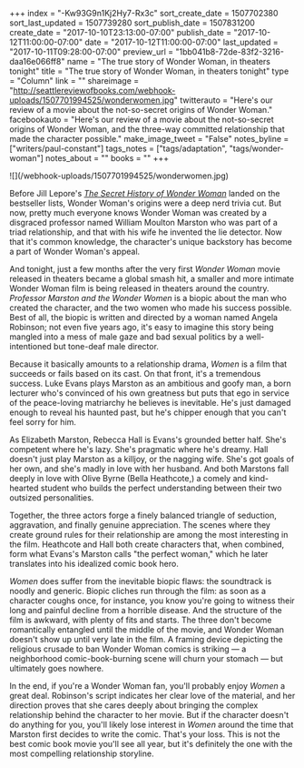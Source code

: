 +++
index = "-Kw93G9n1Kj2Hy7-Rx3c"
sort_create_date = 1507702380
sort_last_updated = 1507739280
sort_publish_date = 1507831200
create_date = "2017-10-10T23:13:00-07:00"
publish_date = "2017-10-12T11:00:00-07:00"
date = "2017-10-12T11:00:00-07:00"
last_updated = "2017-10-11T09:28:00-07:00"
preview_url = "1bb041b8-72de-83f2-3216-daa16e066ff8"
name = "The true story of Wonder Woman, in theaters tonight"
title = "The true story of Wonder Woman, in theaters tonight"
type = "Column"
link = ""
shareimage = "http://seattlereviewofbooks.com/webhook-uploads/1507701994525/wonderwomen.jpg"
twitterauto = "Here's our review of a movie about the not-so-secret origins of Wonder Woman."
facebookauto = "Here's our review of a movie about the not-so-secret origins of Wonder Woman, and the three-way committed relationship that made the character possible."
make_image_tweet = "False"
notes_byline = ["writers/paul-constant"]
tags_notes = ["tags/adaptation", "tags/wonder-woman"]
notes_about = ""
books = ""
+++
<p class="image">![](/webhook-uploads/1507701994525/wonderwomen.jpg)</p>

Before Jill Lepore's [*The Secret History of Wonder Woman*](https://www.penguinrandomhouse.com/books/241159/the-secret-history-of-wonder-woman-by-jill-lepore/9780804173407/) landed on the bestseller lists, Wonder Woman's origins were a deep nerd trivia cut. But now, pretty much everyone knows Wonder Woman was created by a disgraced professor named William Moulton Marston who was part of a triad relationship, and that with his wife he invented the lie detector. Now that it's common knowledge, the character's unique backstory has become a part of Wonder Woman's appeal.

And tonight, just a few months after the very first *Wonder Woman* movie released in theaters became a global smash hit, a smaller and more intimate Wonder Woman film is being released in theaters around the country. *Professor Marston and the Wonder Women* is a biopic about the man who created the character, and the two women who made his success possible. Best of all, the biopic is written and directed by a woman named Angela Robinson; not even five years ago, it's easy to imagine this story being mangled into a mess of male gaze and bad sexual politics by a well-intentioned but tone-deaf male director.

Because it basically amounts to a relationship drama, *Women* is a film that succeeds or fails based on its cast. On that front, it's a tremendous success. Luke Evans plays Marston as an ambitious and goofy man, a born lecturer who's convinced of his own greatness but puts that ego in service of the peace-loving matriarchy he believes is inevitable. He's just damaged enough to reveal his haunted past, but he's chipper enough that you can't feel sorry for him.

As Elizabeth Marston, Rebecca Hall is Evans's grounded better half. She's competent where he's lazy. She's pragmatic where he's dreamy. Hall doesn't just play Marston as a killjoy, or the nagging wife. She's got goals of her own, and she's madly in love with her husband. And both Marstons fall deeply in love with Olive Byrne (Bella Heathcote,) a comely and kind-hearted student who builds the perfect understanding between their two outsized personalities.

Together, the three actors forge a finely balanced triangle of seduction, aggravation, and finally genuine appreciation. The scenes where they create ground rules for their relationship are among the most interesting in the film. Heathcote and Hall both create characters that, when combined, form what Evans's Marston calls "the perfect woman," which he later translates into his idealized comic book hero.

*Women* does suffer from the inevitable biopic flaws: the soundtrack is noodly and generic. Biopic cliches run through the film: as soon as a character coughs once, for instance, you know you're going to witness their long and painful decline from a horrible disease. And the structure of the film is awkward, with plenty of fits and starts. The three don't become romantically entangled until the middle of the movie, and Wonder Woman doesn't show up until very late in the film. A framing device depicting the religious crusade to ban Wonder Woman comics is striking — a neighborhood comic-book-burning scene will churn your stomach — but ultimately goes nowhere.

In the end, if you're a Wonder Woman fan, you'll probably enjoy *Women* a great deal. Robinson's script indicates her clear love of the material, and her direction proves that she cares deeply about bringing the complex relationship behind the character to her movie. But if the character doesn't do anything for you, you'll likely lose interest in *Women* around the time that Marston first decides to write the comic. That's your loss. This is not the best comic book movie you'll see all year, but it's definitely the one with the most compelling relationship storyline.

